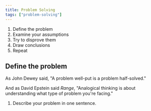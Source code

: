 ```yaml
---
title: Problem Solving
tags: ["problem-solving"]
---
```


1. Define the problem
2. Examine your assumptions
3. Try to disprove them
4. Draw conclusions
5. Repeat

## Define the problem

As John Dewey said, "A problem well-put is a problem half-solved."

And as David Epstein said *Range*, "Analogical thinking is about understanding what type of problem you're facing."

1. Describe your problem in one sentence.